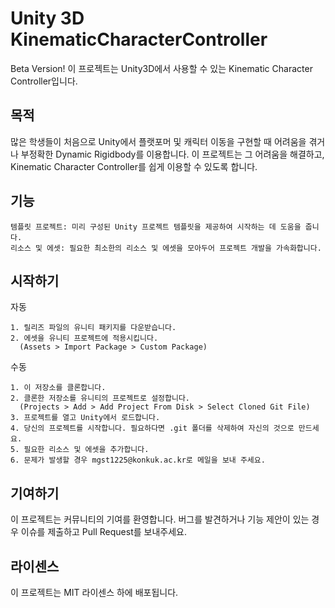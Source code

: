 # Unity 3D KinematicCharacterController

Beta Version!
이 프로젝트는 Unity3D에서 사용할 수 있는 Kinematic Character Controller입니다.

## 목적

많은 학생들이 처음으로 Unity에서 플랫포머 및 캐릭터 이동을 구현할 때 어려움을 겪거나 부정확한 Dynamic Rigidbody를 이용합니다. 이 프로젝트는 그 어려움을 해결하고, Kinematic Character Controller를 쉽게 이용할 수 있도록 합니다.

## 기능

    템플릿 프로젝트: 미리 구성된 Unity 프로젝트 템플릿을 제공하여 시작하는 데 도움을 줍니다.
    리소스 및 에셋: 필요한 최소한의 리소스 및 에셋을 모아두어 프로젝트 개발을 가속화합니다.

## 시작하기
자동

    1. 릴리즈 파일의 유니티 패키지를 다운받습니다.
    2. 에셋을 유니티 프로젝트에 적용시킵니다.
      (Assets > Import Package > Custom Package)
      
수동

    1. 이 저장소를 클론합니다.
    2. 클론한 저장소를 유니티의 프로젝트로 설정합니다.
      (Projects > Add > Add Project From Disk > Select Cloned Git File)
    3. 프로젝트를 열고 Unity에서 로드합니다.
    4. 당신의 프로젝트를 시작합니다. 필요하다면 .git 폴더를 삭제하여 자신의 것으로 만드세요.
    5. 필요한 리소스 및 에셋을 추가합니다.
    6. 문제가 발생할 경우 mgst1225@konkuk.ac.kr로 메일을 보내 주세요.

## 기여하기

이 프로젝트는 커뮤니티의 기여를 환영합니다. 버그를 발견하거나 기능 제안이 있는 경우 이슈를 제출하고 Pull Request를 보내주세요.


## 라이센스

이 프로젝트는 MIT 라이센스 하에 배포됩니다.
